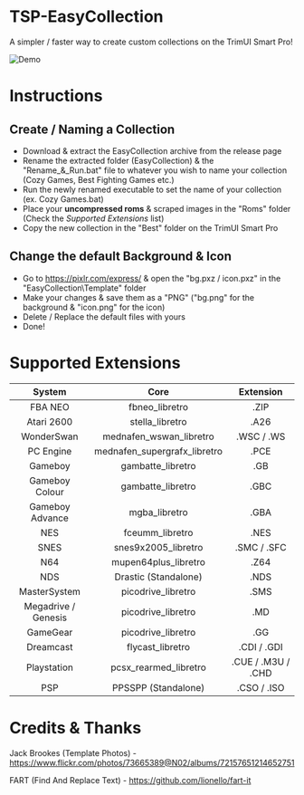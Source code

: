 # TSP-EasyCollection

A simpler / faster way to create custom collections on the TrimUI Smart Pro!

![Demo](https://github.com/acatone-git/TSP-EasyCollection/assets/67967964/ad24cd6b-49a7-449d-bf7b-5d6d775bf1b5)

# Instructions
 
 ## Create / Naming a Collection

- Download & extract the EasyCollection archive from the release page
- Rename the extracted folder (EasyCollection) & the "Rename_&_Run.bat" file to whatever you wish to name your collection (Cozy Games, Best Fighting Games etc.)
- Run the newly renamed executable to set the name of your collection (ex. Cozy Games.bat) 
- Place your **uncompressed roms** & scraped images in the "Roms" folder (Check the *Supported Extensions* list)
- Copy the new collection in the "Best" folder on the TrimUI Smart Pro

## Change the default Background & Icon

- Go to https://pixlr.com/express/ & open the "bg.pxz / icon.pxz" in the "EasyCollection\Template" folder
- Make your changes & save them as a "PNG" ("bg.png" for the background & "icon.png" for the icon)
- Delete / Replace the default files with yours
- Done!

# Supported Extensions

| System | Core | Extension |
|     :---:    |     :---:      |     :---:      |
| FBA NEO | fbneo_libretro | .ZIP |
| Atari 2600 | stella_libretro | .A26 |
| WonderSwan | mednafen_wswan_libretro | .WSC / .WS |
| PC Engine | mednafen_supergrafx_libretro | .PCE |
| Gameboy | gambatte_libretro | .GB |
| Gameboy Colour | gambatte_libretro | .GBC |
| Gameboy Advance | mgba_libretro | .GBA |
| NES | fceumm_libretro | .NES |
| SNES | snes9x2005_libretro | .SMC / .SFC |
| N64 | mupen64plus_libretro | .Z64 |
| NDS | Drastic (Standalone) | .NDS |
| MasterSystem | picodrive_libretro | .SMS |
| Megadrive / Genesis | picodrive_libretro | .MD |
| GameGear | picodrive_libretro | .GG |
| Dreamcast | flycast_libretro | .CDI / .GDI |
| Playstation | pcsx_rearmed_libretro | .CUE / .M3U / .CHD |
| PSP | PPSSPP (Standalone) | .CSO / .ISO |

# Credits & Thanks

Jack Brookes (Template Photos) - https://www.flickr.com/photos/73665389@N02/albums/72157651214652751

FART (Find And Replace Text) - https://github.com/lionello/fart-it
